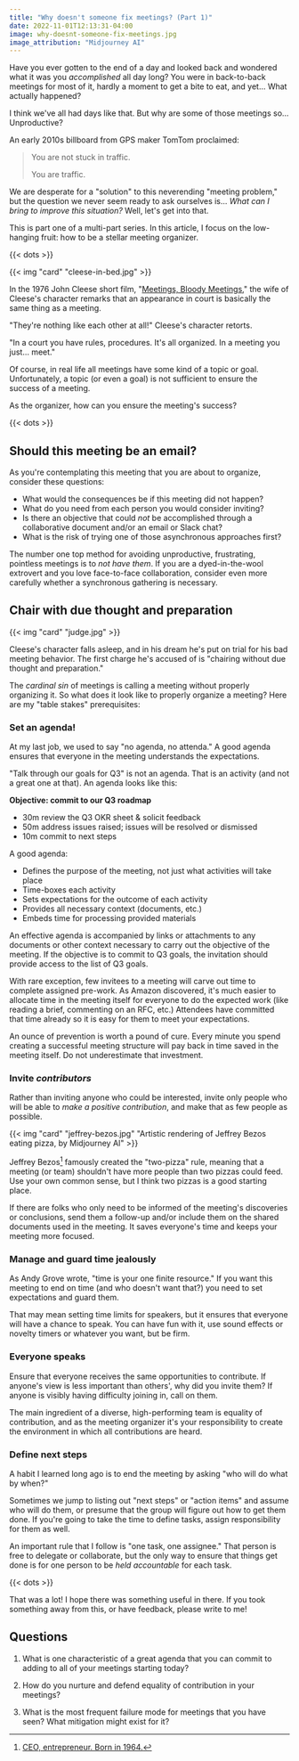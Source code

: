 ```yaml
---
title: "Why doesn't someone fix meetings? (Part 1)"
date: 2022-11-01T12:13:31-04:00
image: why-doesnt-someone-fix-meetings.jpg
image_attribution: "Midjourney AI"
---
```


Have you ever gotten to the end of a day and looked back and wondered what it
was you *accomplished* all day long? You were in back-to-back meetings for most
of it, hardly a moment to get a bite to eat, and yet... What actually happened?

I think we've all had days like that. But why are some of those meetings
so... Unproductive?

An early 2010s billboard from GPS maker TomTom proclaimed:

> You are not stuck in traffic.
>
> You are traffic.

We are desperate for a "solution" to this neverending "meeting problem," but the
question we never seem ready to ask ourselves is... *What can I bring to improve
this situation?* Well, let's get into that.

This is part one of a multi-part series. In this article, I focus on the
low-hanging fruit: how to be a stellar meeting organizer.

<!--more-->
{{< dots >}}

{{< img "card" "cleese-in-bed.jpg" >}}

In the 1976 John Cleese short film, "[Meetings, Bloody Meetings][mbm]," the wife of
Cleese's character remarks that an appearance in court is basically the same
thing as a meeting.

[mbm]: https://www.youtube.com/watch?v=2JpC67gw7B8

"They're nothing like each other at all!" Cleese's character retorts.

"In a court you have rules, procedures. It's all organized. In a meeting you
just... meet."

Of course, in real life all meetings have some kind of a topic or
goal. Unfortunately, a topic (or even a goal) is not sufficient to ensure the
success of a meeting.

As the organizer, how can you ensure the meeting's success?

{{< dots >}}

## Should this meeting be an email?

As you're contemplating this meeting that you are about to organize, consider
these questions:

* What would the consequences be if this meeting did not happen?
* What do you need from each person you would consider inviting?
* Is there an objective that could *not* be accomplished through a collaborative
  document and/or an email or Slack chat? 
* What is the risk of trying one of those asynchronous approaches first?

The number one top method for avoiding unproductive, frustrating, pointless
meetings is to *not have them*. If you are a dyed-in-the-wool extrovert and you
love face-to-face collaboration, consider even more carefully whether
a synchronous gathering is necessary.

## Chair with due thought and preparation

{{< img "card" "judge.jpg" >}}

Cleese's character falls asleep, and in his dream he's put on trial for his bad
meeting behavior. The first charge he's accused of is "chairing without due
thought and preparation."

The *cardinal sin* of meetings is calling a meeting without properly organizing
it. So what does it look like to properly organize a meeting? Here are my "table
stakes" prerequisites:

### Set an agenda!

At my last job, we used to say "no agenda, no attenda." A good agenda ensures
that everyone in the meeting understands the expectations.

"Talk through our goals for Q3" is not an agenda. That is an activity (and not a
great one at that). An agenda looks like this:

**Objective: commit to our Q3 roadmap**

* 30m review the Q3 OKR sheet & solicit feedback
* 50m address issues raised; issues will be resolved or dismissed
* 10m commit to next steps

A good agenda:

* Defines the purpose of the meeting, not just what activities will take place
* Time-boxes each activity
* Sets expectations for the outcome of each activity
* Provides all necessary context (documents, etc.)
* Embeds time for processing provided materials

An effective agenda is accompanied by links or attachments to any documents or
other context necessary to carry out the objective of the meeting. If the
objective is to commit to Q3 goals, the invitation should provide access to the
list of Q3 goals.

With rare exception, few invitees to a meeting will carve out time to complete
assigned pre-work. As Amazon discovered, it's much easier to allocate time in
the meeting itself for everyone to do the expected work (like reading a brief,
commenting on an RFC, etc.) Attendees have committed that time already so it is
easy for them to meet your expectations.

An ounce of prevention is worth a pound of cure. Every minute you spend creating
a successful meeting structure will pay back in time saved in the meeting
itself. Do not underestimate that investment.

### Invite *contributors*

Rather than inviting anyone who could be interested, invite only people who will
be able to *make a positive contribution*, and make that as few people as
possible.

{{< img "card" "jeffrey-bezos.jpg" "Artistic rendering of Jeffrey Bezos eating pizza, by Midjourney AI" >}}

Jeffrey Bezos[^1] famously created the "two-pizza" rule, meaning that a
meeting (or team) shouldn't have more people than two pizzas could feed. Use
your own common sense, but I think two pizzas is a good starting place.

[^1]: [CEO, entrepreneur. Born in 1964.](https://www.youtube.com/watch?v=lI5w2QwdYik)

If there are folks who only need to be informed of the meeting's discoveries or
conclusions, send them a follow-up and/or include them on the shared documents
used in the meeting. It saves everyone's time and keeps your meeting more
focused.

### Manage and guard time jealously

As Andy Grove wrote, "time is your one finite resource." If you want this
meeting to end on time (and who doesn't want that?) you need to set expectations
and guard them.

That may mean setting time limits for speakers, but it ensures that everyone
will have a chance to speak. You can have fun with it, use sound effects or
novelty timers or whatever you want, but be firm.

### Everyone speaks

Ensure that everyone receives the same opportunities to contribute. If anyone's
view is less important than others', why did you invite them? If anyone is
visibly having difficulty joining in, call on them.

The main ingredient of a diverse, high-performing team is equality of
contribution, and as the meeting organizer it's your responsibility to create
the environment in which all contributions are heard.

### Define next steps

A habit I learned long ago is to end the meeting by asking "who will do what by
when?"

Sometimes we jump to listing out "next steps" or "action items" and assume who
will do them, or presume that the group will figure out how to get them done. If
you're going to take the time to define tasks, assign responsibility for them as
well.

An important rule that I follow is "one task, one assignee." That person is free
to delegate or collaborate, but the only way to ensure that things get done is
for one person to be *held accountable* for each task.

{{< dots >}}
 
That was a lot! I hope there was something useful in there. If you took
something away from this, or have feedback, please write to me!

## Questions

1. What is one characteristic of a great agenda that you can commit to adding to
   all of your meetings starting today?
   
2. How do you nurture and defend equality of contribution in your meetings?
   
3. What is the most frequent failure mode for meetings that you have seen? What
   mitigation might exist for it?

